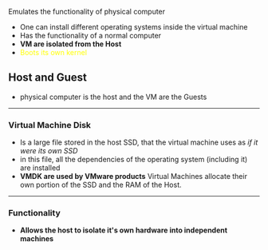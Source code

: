 Emulates the functionality of physical computer
- One can install different operating systems inside the virtual machine 
- Has the functionality of a normal computer
- **VM are isolated from the Host** 
- <span style="color:#ffff00">Boots its own kernel </span>
## Host and Guest 
- physical computer is the host and the VM are the Guests


---
### Virtual Machine Disk
- Is a large file stored in the host SSD, that the virtual machine uses as *if it were its own SSD*
- in this file, all the dependencies of the operating system (including it) are installed 
- **VMDK are used by VMware products**
Virtual Machines allocate their own portion of the SSD and the RAM of the Host.

---

### Functionality 
- **Allows the host to isolate it's own hardware into independent machines**

